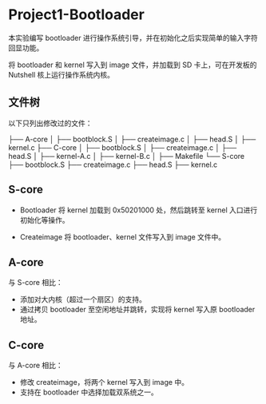 # Project1-Bootloader

本实验编写 bootloader 进行操作系统引导，并在初始化之后实现简单的输入字符回显功能。

将 bootloader 和 kernel 写入到 image 文件，并加载到 SD 卡上，可在开发板的 Nutshell 核上运行操作系统内核。

## 文件树

以下只列出修改过的文件：

├── A-core
│   ├── bootblock.S
│   ├── createimage.c
│   ├── head.S
│   ├── kernel.c
├── C-core
│   ├── bootblock.S
│   ├── createimage.c
│   ├── head.S
│   ├── kernel-A.c
│   ├── kernel-B.c
│   ├── Makefile
└── S-core
    ├── bootblock.S
    ├── createimage.c
    ├── head.S
    ├── kernel.c	

## S-core

* Bootloader 将 kernel 加载到 0x50201000 处，然后跳转至 kernel 入口进行初始化等操作。

* Createimage 将 bootloader、kernel 文件写入到 image 文件中。

## A-core

与 S-core 相比：

* 添加对大内核（超过一个扇区）的支持。
* 通过拷贝 bootloader 至空闲地址并跳转，实现将 kernel 写入原 bootloader 地址。

## C-core

与 A-core 相比：

* 修改 createimage，将两个 kernel 写入到 image 中。
* 支持在 bootloader 中选择加载双系统之一。

